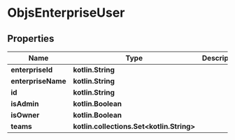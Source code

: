 
# ObjsEnterpriseUser

## Properties
Name | Type | Description | Notes
------------ | ------------- | ------------- | -------------
**enterpriseId** | **kotlin.String** |  | 
**enterpriseName** | **kotlin.String** |  | 
**id** | **kotlin.String** |  | 
**isAdmin** | **kotlin.Boolean** |  | 
**isOwner** | **kotlin.Boolean** |  | 
**teams** | **kotlin.collections.Set&lt;kotlin.String&gt;** |  | 



